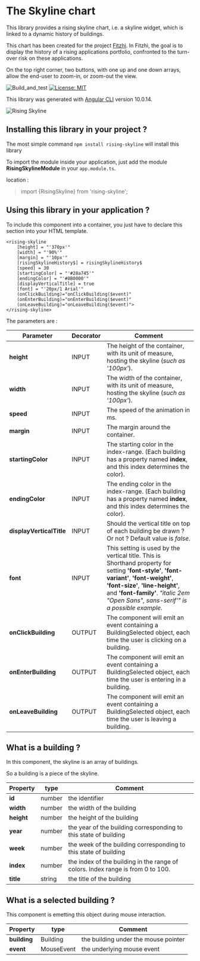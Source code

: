 # The Skyline chart

This library provides a rising skyline chart, i.e. a skyline widget, which is linked to a dynamic history of buildings.

This chart has been created for the project [Fitzhì](http://www.fitzhi.com). 
In Fitzhì, the goal is to display the history of a rising applications portfolio, confronted to the turn-over risk on these applications.

On the top right corner, two buttons, with one up and one down arrays, allow the end-user to zoom-in, or zoom-out the view. 


![Build_and_test](https://github.com/frvidal/workspace-skyline/workflows/CI%20rising%20skyline/badge.svg)
[![License: MIT](https://img.shields.io/badge/License-MIT-yellow.svg)](https://opensource.org/licenses/MIT)

This library was generated with [Angular CLI](https://github.com/angular/angular-cli) version 10.0.14.

![Rising Skyline](https://frvidal.github.io/workspace-skyline/projects/rising-skyline/img/rising-skyline.gif)


## Installing this library in your project ?

The most simple command `npm install rising-skyline` will install this library

To import the module inside your application, just add the module **RisingSkylineModule** in your `app.module.ts`.

location :
> import {RisingSkyline} from 'rising-skyline';



## Using this library in your application ?

To include this component into a container, you just have to declare this section into your HTML template.

```
<rising-skyline
	[height] = "'370px'"
	[width] = "'90%'"
	[margin] = "'10px'"
	[risingSkylineHistory$] = risingSkylineHistory$
	[speed] = 30
	[startingColor] = "'#28a745'"
	[endingColor] = "'#8B0000'"
	[displayVerticalTitle] = true
	[font] = "'20px/1 Arial'"
	(onClickBuilding)="onClickBuilding($event)"
	(onEnterBuilding)="onEnterBuilding($event)"
	(onLeaveBuilding)="onLeaveBuilding($event)">
</rising-skyline>
```

The parameters are :

Parameter | Decorator | Comment
------------ | ------------- | -------------
**height** | INPUT | The height of the container, with its unit of measure, hosting the skyline (_such as '100px'_).
**width** | INPUT | The width of the container, with its unit of measure, hosting the skyline (_such as '100px'_).
**speed** | INPUT | The speed of the animation in ms.
**margin** | INPUT | The margin around the container.
**startingColor** | INPUT | The starting color in the index-range. (Each building has a property named **index**, and this index determines the color).
**endingColor** | INPUT | The ending color in the index-range. (Each building has a property named **index**, and this index determines the color).
**displayVerticalTitle** | INPUT | Should the vertical title on top of each building be drawn ? Or not ? Default value is _false_.
**font** | INPUT | This setting is used by the vertical title. This is Shorthand property for setting **'font-style'**, **'font-variant'**, **'font-weight'**, **'font-size'**, **'line-height'**, and **'font-family'**. _"italic 2em "Open Sans", sans-serif'" is a possible example_.
**onClickBuilding** | OUTPUT | The component will emit an event containing a BuildingSelected object, each time the user is clicking on a building.
**onEnterBuilding** | OUTPUT | The component will emit an event containing a BuildingSelected object, each time the user is entering in a building.
**onLeaveBuilding** | OUTPUT | The component will emit an event containing a BuildingSelected object, each time the user is leaving a building.


## What is a building ?

In this component, the skyline is an array of buildings.

So a building is a piece of the skyline. 

Property | type | Comment
------------ | ------------- | -------------
**id** | number | the identifier
**width** | number | the width of the building
**height** | number | the height of the building
**year** | number | the year of the building corresponding to this state of building 
**week** | number | the week of the building corresponding to this state of building
**index** | number | the index of the building in the range of colors. Index range is from 0 to 100.
**title** | string | the title of the building

## What is a selected building ?

This component is emetting this object during mouse interaction. 

Property | type | Comment
------------ | ------------- | -------------
**building** | Building | the building under the mouse pointer
**event** | MouseEvent | the underlying mouse event